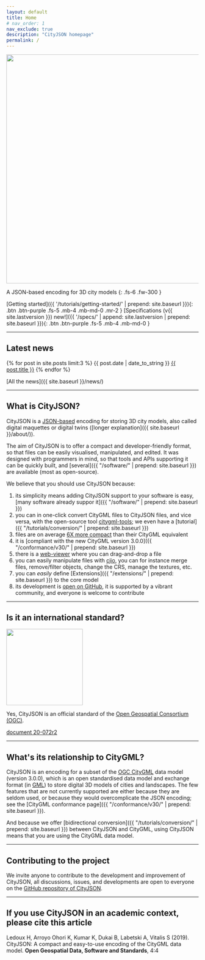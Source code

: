 ```yaml
---
layout: default
title: Home
# nav_order: 1
nav_exclude: true
description: "CityJSON homepage"
permalink: /
---
```


<!-- <img src="{{ '/assets/images/cityjson_logo.svg' | prepend: site.baseurl }}" width="200"> -->
<img src="{{ '/assets/images/cityjson_logo.svg' | prepend: site.baseurl }}" width="600">

A JSON-based encoding for 3D city models
{: .fs-6 .fw-300 }

[Getting started]({{ '/tutorials/getting-started/' | prepend: site.baseurl }}){: .btn .btn-purple .fs-5 .mb-4 .mb-md-0 .mr-2 } 
[Specifications (v{{ site.lastversion }}) <span class="label label-yellow">new!</span>]({{ '/specs/' | append: site.lastversion | prepend: site.baseurl }}){: .btn .btn-purple .fs-5 .mb-4 .mb-md-0 }
<!-- [Web-viewer](https://tudelft3d.github.io/CityJSON-viewer/){: .btn .fs-5 .mb-4 .mb-md-0 } -->
<!-- [<i class="fab fa-github"></i> GitHub repository](https://github.com/tudelft3d/cityjson/){: .btn .fs-5 .mb-4 .mb-md-0 } -->

---

## Latest news

{% for post in site.posts limit:3 %}
  <span class="text-delta">{{ post.date | date_to_string }}</span> <a href="{{ site.baseurl }}{{ post.url }}">{{ post.title }}</a>
{% endfor %}

[All the news]({{ site.baseurl }}/news/)

---

## What is CityJSON?

CityJSON is a [JSON-based](http://json.org) encoding for storing 3D city models, also called digital maquettes or digital twins ([longer explanation]({{ site.baseurl }}/about/)).

The aim of CityJSON is to offer a compact and developer-friendly format, so that files can be easily visualised, manipulated, and edited.
It was designed with programmers in mind, so that tools and APIs supporting it can be quickly built, and [several]({{ "/software/" | prepend: site.baseurl }}) are available (most as open-source).

We believe that you should use CityJSON because: 

  1. its simplicity means adding CityJSON support to your software is easy, [many software already suppor it]({{ "/software/" | prepend: site.baseurl }}) 
  2. you can in one-click convert CityGML files to CityJSON files, and vice versa, with the open-source tool [citygml-tools](https://github.com/citygml4j/citygml-tools); we even have a [tutorial]({{ "/tutorials/conversion/" | prepend: site.baseurl }})
  3. files are on average [6X more compact](https://github.com/cityjson/specs/wiki/Compression-factor-for-a-few-open-CityGML-datasets) than their CityGML equivalent
  4. it is [compliant with the new CityGML version 3.0.0]({{ "/conformance/v30/" | prepend: site.baseurl }})
  5. there is a [web-viewer](https://viewer.cityjson.org) where you can drag-and-drop a file
  6. you can easily manipulate files with [cjio](https://github.com/cityjson/cjio), you can for instance merge files, remove/filter objects, change the CRS, manage the textures, etc.
  7. you can *easily* define [Extensions]({{ "/extensions/" | prepend: site.baseurl }}) to the core model 
  8. its development is [open on GitHub](https://github.com/cityjson/specs/issues/), it is supported by a vibrant community, and everyone is welcome to contribute

---

## Is it an international standard?

<img src="{{ '/assets/images/OGC_Logo_2D_Black.png' | prepend: site.baseurl }}" width="200">

Yes, CityJSON is an official standard of the [Open Geospatial Consortium (OGC)](https://www.ogc.org/). 

[<i class="fas fa-external-link-alt"></i> document 20-072r2](https://docs.ogc.org/cs/20-072r2/20-072r2.html)

---

## What's its relationship to CityGML?

CityJSON is an encoding for a subset of the [OGC CityGML](http://www.opengeospatial.org/standards/citygml) data model (version 3.0.0), which is an open standardised data model and exchange format (in [GML](http://www.opengeospatial.org/standards/gml)) to store digital 3D models of cities and landscapes. 
The few features that are not currently supported are either because they are seldom used, or because they would overcomplicate the JSON encoding; see the [CityGML conformance page]({{ "/conformance/v30/" | prepend: site.baseurl }}).

And because we offer [bidirectional conversion]({{ "/tutorials/conversion/" | prepend: site.baseurl }}) between CityJSON and CityGML, using CityJSON means that you are using the CityGML data model.

---

## Contributing to the project 

We invite anyone to contribute to the development and improvement of CityJSON, all discussions, issues, and developments are open to everyone on the [GitHub repository of CityJSON](https://github.com/cityjson/specs).

---

## If you use CityJSON in an academic context, please cite this article

Ledoux H, Arroyo Ohori K, Kumar K, Dukai B, Labetski A, Vitalis S (2019). CityJSON: A compact and easy-to-use encoding of the CityGML data model. **Open Geospatial Data, Software and Standards**, 4:4 [<i class="fas fa-bookmark"></i>](http://dx.doi.org/10.1186/s40965-019-0064-0) [<i class="fas fa-file-pdf"></i>](https://opengeospatialdata.springeropen.com/track/pdf/10.1186/s40965-019-0064-0)



